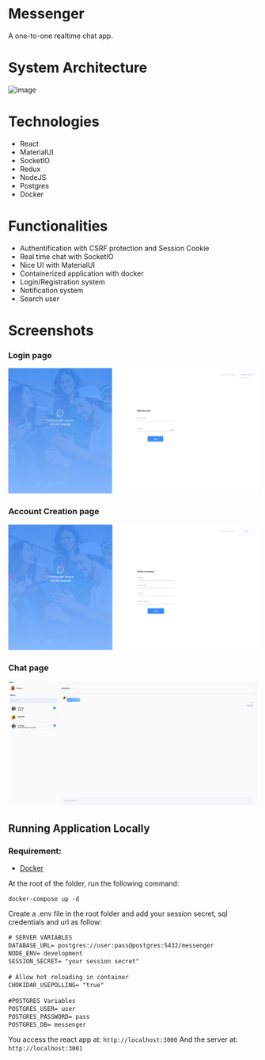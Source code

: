 # Messenger

A one-to-one realtime chat app. 

# System Architecture
<img width="1348" height="898" alt="image" src="https://github.com/user-attachments/assets/a329c4b8-6f21-418e-863c-2b9b4a7d3e89" />



# Technologies
- React
- MaterialUI
- SocketIO
- Redux
- NodeJS
- Postgres
- Docker 
  
# Functionalities
- Authentification with CSRF protection and Session Cookie
- Real time chat with SocketIO
- Nice UI with MaterialUI
- Containerized application with docker
- Login/Registration system
- Notification system
- Search user


# Screenshots

### Login page
![](/screenshot/login-page.png)
### Account Creation page
![](/screenshot/logout-page.png)
### Chat page
![](/screenshot/message.png)
## Running Application Locally

### Requirement:
- [Docker](https://docs.docker.com/get-docker/)

At the root of the folder, run the following command:
```
docker-compose up -d
```

Create a .env file in the root folder and add your session secret, sql credentials and url as follow:

```
# SERVER VARIABLES
DATABASE_URL= postgres://user:pass@postgres:5432/messenger
NODE_ENV= development
SESSION_SECRET= "your session secret"

# Allow hot reloading in container
CHOKIDAR_USEPOLLING= "true"

#POSTGRES Variables
POSTGRES_USER= user
POSTGRES_PASSWORD= pass
POSTGRES_DB= messenger

```


You access the react app at: `http://localhost:3000`
And the server at: `http://localhost:3001`
